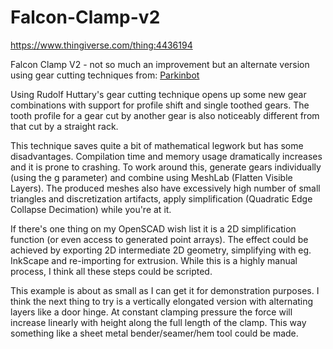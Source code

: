 # Falcon-Clamp-v2

https://www.thingiverse.com/thing:4436194

Falcon Clamp V2 - not so much an improvement but an alternate version using gear cutting techniques from: [Parkinbot](https://www.thingiverse.com/Parkinbot)

Using Rudolf Huttary's gear cutting technique opens up some new gear combinations with support for profile shift and single toothed gears. The tooth profile for a gear cut by another gear is also noticeably different from that cut by a straight rack.

This technique saves quite a bit of mathematical legwork but has some disadvantages. Compilation time and memory usage dramatically increases and it is prone to crashing. To work around this, generate gears individually (using the g parameter) and combine using MeshLab (Flatten Visible Layers). The produced meshes also have excessively high number of small triangles and discretization artifacts, apply simplification (Quadratic Edge Collapse Decimation) while you're at it.

If there's one thing on my OpenSCAD wish list it is a 2D simplification function (or even access to generated point arrays). The effect could be achieved by exporting 2D intermediate 2D geometry, simplifying with eg. InkScape and re-importing for extrusion. While this is a highly manual process, I think all these steps could be scripted.

This example is about as small as I can get it for demonstration purposes. I think the next thing to try is a vertically elongated version with alternating layers like a door hinge. At constant clamping pressure the force will increase linearly with height along the full length of the clamp. This way something like a sheet metal bender/seamer/hem tool could be made.
